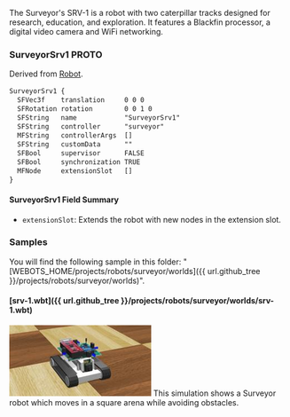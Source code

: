The Surveyor's SRV-1 is a robot with two caterpillar tracks designed for research, education, and exploration.
It features a Blackfin processor, a digital video camera and WiFi networking.

### SurveyorSrv1 PROTO

Derived from [Robot](https://cyberbotics.com/doc/reference/robot).

```
SurveyorSrv1 {
  SFVec3f    translation     0 0 0
  SFRotation rotation        0 0 1 0
  SFString   name            "SurveyorSrv1"
  SFString   controller      "surveyor"
  MFString   controllerArgs  []
  SFString   customData      ""
  SFBool     supervisor      FALSE
  SFBool     synchronization TRUE
  MFNode     extensionSlot   []
}
```

#### SurveyorSrv1 Field Summary

- `extensionSlot`: Extends the robot with new nodes in the extension slot.

### Samples

You will find the following sample in this folder: "[WEBOTS\_HOME/projects/robots/surveyor/worlds]({{ url.github_tree }}/projects/robots/surveyor/worlds)".

#### [srv-1.wbt]({{ url.github_tree }}/projects/robots/surveyor/worlds/srv-1.wbt)

![srv-1.wbt.png](images/surveyor/srv-1.wbt.thumbnail.jpg) This simulation shows a Surveyor robot which moves in a square arena while avoiding obstacles.
